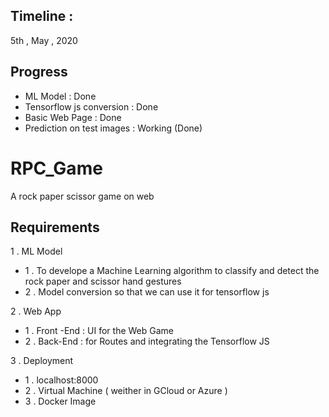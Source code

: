 ## Timeline : 
5th  , May , 2020
## Progress 
<ul>
  <li>ML Model : Done</li>
  <li>Tensorflow js conversion : Done</li>
  <li>Basic Web Page : Done</li>
  <li>Prediction on test images : Working (Done)</li>
</ul>

# RPC_Game
A rock paper scissor game on web
## Requirements
1 . ML Model
<ul>
  <li>1 . To develope a Machine Learning algorithm to classify and detect the rock paper and scissor hand gestures</li>
  <li>2 . Model conversion so that we can use it for tensorflow js </li>
</ul>
2 . Web App
<ul>
  <li>1 . Front -End :  UI for the Web Game </li>
  <li>2 . Back-End : for Routes and integrating the Tensorflow JS </li>
</ul>
3 . Deployment
<ul>
  <li>1 . localhost:8000 </li>
  <li>2 . Virtual Machine ( weither in GCloud or Azure )</li>
  <li>3 . Docker Image</li>
</ul>
